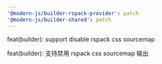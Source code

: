 ```yaml
---
'@modern-js/builder-rspack-provider': patch
'@modern-js/builder-shared': patch
---
```


feat(builder): support disable rspack css sourcemap

feat(builder): 支持禁用 rspack css sourcemap 输出
